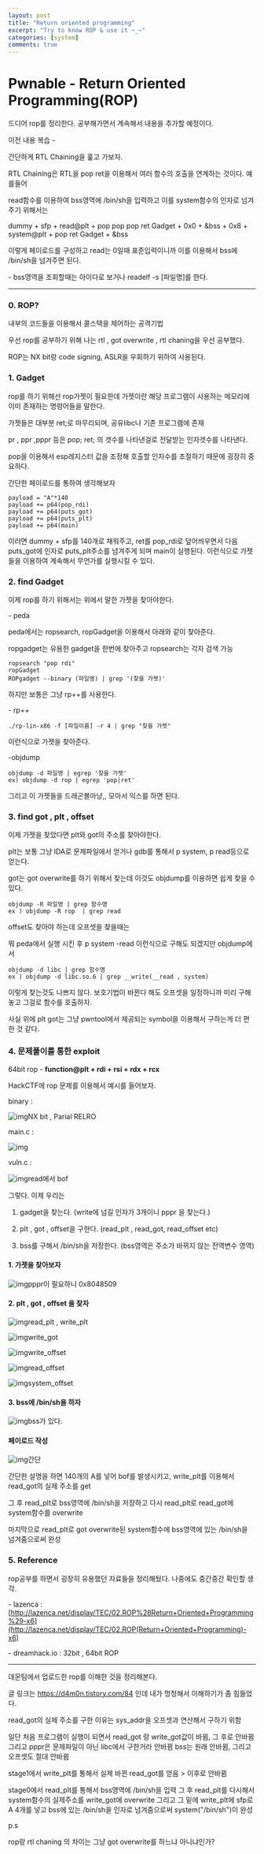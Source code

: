 ```yaml
---
layout: post
title: "Return oriented programming"
excerpt: "Try to know ROP & use it ~_~"
categories: [system]
comments: true 
---
```


<h1>Pwnable - Return Oriented Programming(ROP)</h1>

드디어 rop를 정리한다. 공부해가면서 계속해서 내용을 추가할 예정이다.

이전 내용 복습 -

간단하게 RTL Chaining을 훑고 가보자.

RTL Chaining은 RTL을 pop ret을 이용해서 여러 함수의 호출을 연계하는 것이다. 예를들어 

read함수를 이용하여 bss영역에 /bin/sh을 입력하고 이를 system함수의 인자로 넘겨주기 위해서는

dummy + sfp + read@plt + pop pop pop ret Gadget + 0x0 + &bss + 0x8 + system@plt + pop ret Gadget + &bss 

이렇게 페이로드를 구성하고 read는 0일때 표준입력이니까 이를 이용해서 bss에 /bin/sh을 넘겨주면 된다.

\- bss영역을 조회할때는 아이다로 보거나 readelf -s [파일명]를 한다.

------

### 0. ROP?

내부의 코드들을 이용해서 콜스택을 제어하는 공격기법

우선 rop를 공부하기 위해 나는 rtl , got overwrite , rtl chaning을 우선 공부했다. 

ROP는 NX bit랑 code signing, ASLR을 우회하기 위하여 사용된다.



### 1. Gadget

rop를 하기 위해선 rop가젯이 필요한데 가젯이란 해당 프로그램이 사용하는 메모리에 이미 존재하는 명령어들을 말한다.

가젯들은 대부분 ret;로 마무리되며, 공유libc나 기존 프로그램에 존재 

pr , ppr ,pppr 등은 pop; ret; 의 갯수를 나타낸걸로 전달받는 인자갯수를 나타낸다.

pop을 이용해서 esp레지스터 값을 조정해 호출할 인자수를 조절하기 때문에 굉장히 중요하다.

간단한 페이로드를 통하여 생각해보자

```
payload = "A"*140
payload += p64(pop_rdi)
payload += p64(puts_got)
payload += p64(puts_plt)
payload += p64(main)
```

이러면 dummy + sfp를 140개로 채워주고, ret를 pop_rdi로 덮어씌우면서 다음 puts_got에 인자로 puts_plt주소를 넘겨주게 되며 main이 실행된다. 이런식으로 가젯들을 이용하여 계속해서 무언가를 실행시킬 수 있다.



### 2. find Gadget

이제 rop를 하기 위해서는 위에서 말한 가젯을 찾아야한다. 

\- peda

peda에서는 ropsearch, ropGadget을 이용해서 아래와 같이 찾아준다. 

ropgadget는 유용한 gadget을 한번에 찾아주고 ropsearch는 각자 검색 가능

```
ropsearch "pop rdi"
ropGadget
ROPgadget --binary (파일명) | grep '(찾을 가젯)'
```

 하지만 보통은 그냥 rp++를 사용한다.

\- rp++

```
./rp-lin-x86 -f [파일이름] -r 4 | grep "찾을 가젯" 
```

이런식으로 가젯을 찾아준다.

-objdump

```
objdump -d 파일명 | egrep '찾을 가젯'
ex) objdump -d rop | egrep 'pop|ret'
```

그리고 이 가젯들을 드래곤볼마냥,, 모아서 익스를 하면 된다. 



### 3. find got , plt , offset

이제 가젯을 찾았다면 plt와 got의 주소를 찾아야한다. 

plt는 보통 그냥 IDA로 문제파일에서 얻거나 gdb를 통해서 p system, p read등으로 얻는다.

got는 got overwrite를 하기 위해서 찾는데 이것도 objdump를 이용하면 쉽게 찾을 수 있다.

```
objdump -R 파일명 | grep 함수명
ex ) objdump -R rop  | grep read
```

offset도 찾아야 하는데 오프셋을 찾을때는

뭐 peda에서 실행 시킨 후 p system -read 이런식으로 구해도 되겠지만 objdump에서

```
objdump -d libc | grep 함수명
ex ) objdump -d libc.so.6 | grep __write(__read , system)
```

이렇게 찾는것도 나쁘지 않다. 보호기법이 바뀐다 해도 오프셋을 일정하니까 미리 구해놓고 그걸로 함수를 호출하자.

사실 위에 plt got는 그냥 pwntool에서 제공되는 symbol을 이용해서 구하는게 더 편한 것 같다.

### 4. 문제풀이를 통한 exploit

64bit rop - **function@plt + rdi + rsi + rdx + rcx**

HackCTF에 rop 문제를 이용해서 예시를 들어보자.



binary :

![img](https://k.kakaocdn.net/dn/bCVi91/btqDLEkBHOe/ZwGmusuBLX8l4wkYmlmPZK/img.png)NX bit , Parial RELRO

main.c :

![img](https://k.kakaocdn.net/dn/GX5BO/btqDMkMKfk0/Z3hIHBlUf3PmXflLrCoJE0/img.png)



vuln.c : 

![img](https://k.kakaocdn.net/dn/bnjNfW/btqDL4i4OOE/yj8Z2QpLRNxubrpKaymqR1/img.png)read에서 bof



그렇다. 이제 우리는 

1. gadget을 찾는다. (write에 넘길 인자가 3개이니 pppr 을 찾는다.)

2. plt , got , offset을 구한다. (read_plt , read_got, read_offset etc)

3. bss를 구해서 /bin/sh을 저장한다. (bss영역은 주소가 바뀌지 않는 전역변수 영역)

   

#### 1. 가젯을 찾아보자

![img](https://k.kakaocdn.net/dn/y6dZ6/btqDJgEZ3Vk/VlTNdRwnjpTsGuEKY63DbK/img.png)pppr이 필요하니 0x8048509

#### 2. plt , got , offset 을 찾자

####  

![img](https://k.kakaocdn.net/dn/pOsdi/btqDIQ7F4L0/l7gHKX2QpDFZnm2Q6GfXf0/img.png)read_plt , write_plt

![img](https://k.kakaocdn.net/dn/XzqOo/btqDL3LfQyQ/jfaLcyyOBYbEdvoEuO8IuK/img.png)write_got

![img](https://k.kakaocdn.net/dn/nnlBg/btqDJgygKad/OOKl9Rv7ZGShk2keDD2MD1/img.png)write_offset

![img](https://k.kakaocdn.net/dn/wl61m/btqDH0XcX0U/nIGhJkvxFm1GqiXBCoecyk/img.png)read_offset

![img](https://k.kakaocdn.net/dn/cpE3Ey/btqDIQ0W2aK/8xhO8PRiKrccZA33kmM3k1/img.png)system_offset



#### 3. bss에 /bin/sh을 하자



![img](https://k.kakaocdn.net/dn/FBfjh/btqDJe1wOBV/BJGagERhojPZOROXYXWrz0/img.png)bss가 있다.



#### 페이로드 작성 

![img](https://k.kakaocdn.net/dn/3VsNV/btqDL4J9x79/JBWEGcODxctvhCWSYZzz31/img.png)간단



간단한 설명을 하면 140개의 A를 넣어 bof를 발생시키고, write_plt를 이용해서 read_got의 실제 주소를 get

그 후 read_plt로 bss영역에 /bin/sh을 저장하고 다시 read_plt로 read_got에 system함수를 overwrite

마지막으로 read_plt로 got overwrite된 system함수에 bss영역에 있는 /bin/sh을 넘겨줌으로써 완성 

### 5. Reference

rop공부를 하면서 굉장히 유용했던 자료들을 정리해뒀다. 나중에도 중간중간 확인할 생각.

\- lazenca : [http://lazenca.net/display/TEC/02.ROP%28Return+Oriented+Programming%29-x6](http://lazenca.net/display/TEC/02.ROP(Return+Oriented+Programming)-x6)

\- dreamhack.io : 32bit , 64bit ROP

------

데몬팀에서 업로드한 rop를 이해한 것을 정리해본다.

글 링크는 https://d4m0n.tistory.com/84 인데 내가 멍청해서 이해하기가 좀 힘들었다. 

read_got의 실제 주소를 구한 이유는 sys_addr을 오프셋과 연산해서 구하기 위함

일단 처음 프로그램이 실행이 되면서 read_got 랑 write_got값이 바뀜, 그 후로 안바뀜 
그리고 pppr은 문제파일이 아닌 libc에서 구한거라 안바뀜 
bss는 원래 안바뀜, 그리고 오프셋도 절대 안바뀜 

stage1에서 write_plt를 통해서 실제 바뀐 read_got를 얻음 > 이후로 안바뀜 

stage0에서 read_plt를 통해서 bss영역에 /bin/sh을 입력 
그 후 read_plt를 다시해서 system함수의 실제주소를 write_got에 overwrite 
그리고 그 밑에 write_plt에 sfp로 A 4개를 넣고 bss에 있는 /bin/sh을 인자로 넘겨줌으로써 
system("/bin/sh")이 완성 

 

p.s 

rop랑 rtl chaning 의 차이는 그냥 got overwrite를 하느냐 아니냐인가?
